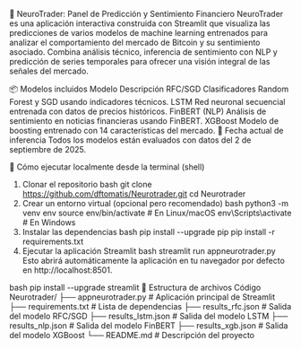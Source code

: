 🧠 NeuroTrader: Panel de Predicción y Sentimiento Financiero
NeuroTrader es una aplicación interactiva construida con Streamlit que visualiza las predicciones de varios modelos de machine learning entrenados para analizar el comportamiento del mercado de Bitcoin y su sentimiento asociado. Combina análisis técnico, inferencia de sentimiento con NLP y predicción de series temporales para ofrecer una visión integral de las señales del mercado.

📦 Modelos incluidos
Modelo	Descripción
RFC/SGD	Clasificadores Random Forest y SGD usando indicadores técnicos.
LSTM	Red neuronal secuencial entrenada con datos de precios históricos.
FinBERT (NLP)	Análisis de sentimiento en noticias financieras usando FinBERT.
XGBoost	Modelo de boosting entrenado con 14 características del mercado.
📅 Fecha actual de inferencia
Todos los modelos están evaluados con datos del 2 de septiembre de 2025.

🚀 Cómo ejecutar localmente desde la terminal (shell)
1. Clonar el repositorio
bash
git clone https://github.com/dftomatis/Neurotrader.git
cd Neurotrader
2. Crear un entorno virtual (opcional pero recomendado)
bash
python3 -m venv env
source env/bin/activate  # En Linux/macOS
env\Scripts\activate     # En Windows
3. Instalar las dependencias
bash
pip install --upgrade pip
pip install -r requirements.txt
4. Ejecutar la aplicación Streamlit
bash
streamlit run appneurotrader.py
Esto abrirá automáticamente la aplicación en tu navegador por defecto en http://localhost:8501.

bash
pip install --upgrade streamlit
📁 Estructura de archivos
Código
Neurotrader/
├── appneurotrader.py      # Aplicación principal de Streamlit
├── requirements.txt       # Lista de dependencias
├── results_rfc.json       # Salida del modelo RFC/SGD
├── results_lstm.json      # Salida del modelo LSTM
├── results_nlp.json       # Salida del modelo FinBERT
├── results_xgb.json       # Salida del modelo XGBoost
└── README.md              # Descripción del proyecto
